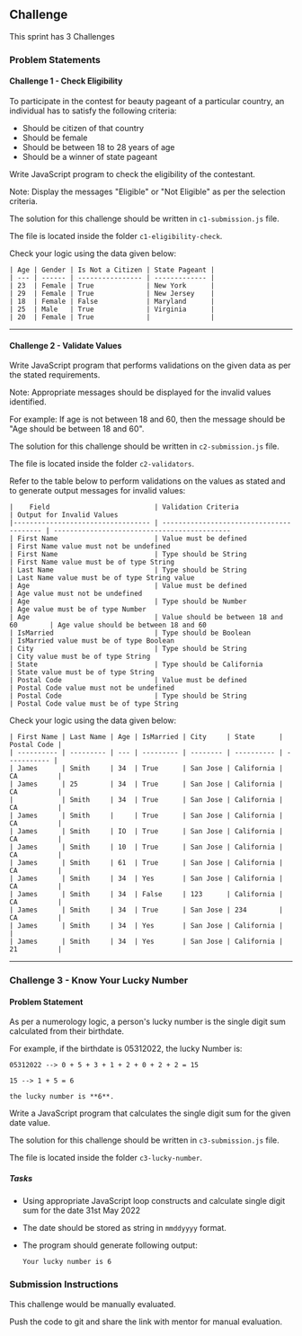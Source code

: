 ## Challenge

This sprint has 3 Challenges

### Problem Statements

#### Challenge 1 - Check Eligibility

To participate in the contest for beauty pageant of a particular country, an individual has to satisfy the following criteria:

- Should be citizen of that country
- Should be female
- Should be between 18 to 28 years of age
- Should be a winner of state pageant

Write JavaScript program to check the eligibility of the contestant.

Note: Display the messages "Eligible" or "Not Eligible" as per the selection criteria.

The solution for this challenge should be written in `c1-submission.js` file.

The file is located inside the folder `c1-eligibility-check`.

Check your logic using the data given below:

    | Age | Gender | Is Not a Citizen | State Pageant |
    | --- | ------ | ---------------- | ------------- |
    | 23  | Female | True             | New York      |
    | 29  | Female | True             | New Jersey    |
    | 18  | Female | False            | Maryland      |
    | 25  | Male   | True             | Virginia      |
    | 20  | Female | True             |               |

--- 
#### Challenge  2 - Validate Values

Write JavaScript program that performs validations on the given data as per the stated requirements.

Note: Appropriate messages should be displayed for the invalid values identified.

For example: If age is not between 18 and 60, then the message should be "Age should be between 18 and 60".

The solution for this challenge should be written in `c2-submission.js` file.

The file is located inside the folder `c2-validators`.

Refer to the table below to perform validations on the values as stated and to generate output messages for invalid values:

    |    Field                          | Validation Criteria                      | Output for Invalid Values                   
    |---------------------------------- | ---------------------------------------- | --------------------------------------------
    | First Name                        | Value must be defined                    | First Name value must not be undefined 
    | First Name                        | Type should be String                    | First Name value must be of type String 
    | Last Name                         | Type should be String                    | Last Name value must be of type String value
    | Age                               | Value must be defined                    | Age value must not be undefined             
    | Age                               | Type should be Number                    | Age value must be of type Number        
    | Age                               | Value should be between 18 and 60        | Age value should be between 18 and 60   
    | IsMarried                         | Type should be Boolean                   | IsMarried value must be of type Boolean     
    | City                              | Type should be String                    | City value must be of type String           
    | State                             | Type should be California                | State value must be of type String          
    | Postal Code                       | Value must be defined                    | Postal Code value must not be undefined     
    | Postal Code                       | Type should be String                    | Postal Code value must be of type String

Check your logic using the data given below:

    | First Name | Last Name | Age | IsMarried | City     | State      | Postal Code |
    | ---------- | --------- | --- | --------- | -------- | ---------- | ----------- |
    | James      | Smith     | 34  | True      | San Jose | California | CA          |
    | James      | 25        | 34  | True      | San Jose | California | CA          |
    |            | Smith     | 34  | True      | San Jose | California | CA          |
    | James      | Smith     |     | True      | San Jose | California | CA          |
    | James      | Smith     | IO  | True      | San Jose | California | CA          |
    | James      | Smith     | 10  | True      | San Jose | California | CA          |
    | James      | Smith     | 61  | True      | San Jose | California | CA          |
    | James      | Smith     | 34  | Yes       | San Jose | California | CA          |
    | James      | Smith     | 34  | False     | 123      | California | CA          |
    | James      | Smith     | 34  | True      | San Jose | 234        | CA          |
    | James      | Smith     | 34  | Yes       | San Jose | California |             |
    | James      | Smith     | 34  | Yes       | San Jose | California | 21          |
---

### Challenge 3 - Know Your Lucky Number

#### Problem Statement

As per a numerology logic, a person's lucky number is the single digit sum calculated from their birthdate.​

For example, if the birthdate is 05312022, the lucky Number is: ​

    05312022 --> 0 + 5 + 3 + 1 + 2 + 0 + 2 + 2 = 15

    15 --> 1 + 5 = 6​

    the lucky number is **6**.​

Write a JavaScript program that calculates ​the single digit sum for the given date ​value.​

The solution for this challenge should be written in `c3-submission.js` file.

The file is located inside the folder `c3-lucky-number`.

##### Tasks

- Using appropriate JavaScript loop constructs and calculate single digit sum for the date 31st May 2022​
- The date should be stored as string in `mmddyyyy` format.​
- The program should generate following output:

    ```
    Your lucky number is 6​
    ```

### Submission Instructions

This challenge would be manually evaluated.​

Push the code to git and share the link with mentor for manual evaluation.​